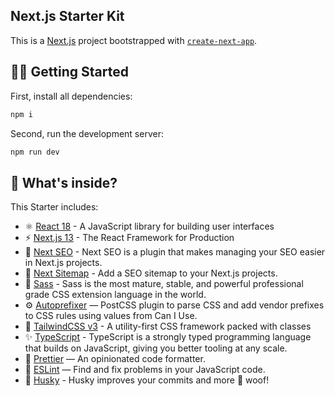 ## Next.js Starter Kit

This is a [Next.js](https://nextjs.org/) project bootstrapped with [`create-next-app`](https://github.com/vercel/next.js/tree/canary/packages/create-next-app).

## 🚶🏼 Getting Started

First, install all dependencies:

```bash
npm i
```

Second, run the development server:

```bash
npm run dev
```

## 🧐 What's inside?

This Starter includes:

- ⚛️ [React 18](https://reactjs.org/) - A JavaScript library for building user interfaces
- ⚡️ [Next.js 13](https://nextjs.org/) - The React Framework for Production
- 🔎 [Next SEO](https://github.com/garmeeh/next-seo) - Next SEO is a plugin that makes managing your SEO easier in Next.js projects.
- 🚦 [Next Sitemap](https://github.com/iamvishnusankar/next-sitemap) - Add a SEO sitemap to your Next.js projects.
- 🎉 [Sass](https://sass-lang.com/) - Sass is the most mature, stable, and powerful professional grade CSS extension language in the world.
- ⚙️ [Autoprefixer](https://github.com/postcss/autoprefixer) — PostCSS plugin to parse CSS and add vendor prefixes to CSS rules using values from Can I Use.
- 🧁 [TailwindCSS v3](https://tailwindcss.com/) - A utility-first CSS framework packed with classes
- ✨ [TypeScript](https://www.typescriptlang.org/) - TypeScript is a strongly typed programming language that builds on JavaScript, giving you better tooling at any scale.
- 🦋 [Prettier](https://prettier.io/) — An opinionated code formatter.
- 📏 [ESLint](https://eslint.org/) — Find and fix problems in your JavaScript code.
- 🐶 [Husky](https://github.com/typicode/husky) - Husky improves your commits and more 🐶 woof!
